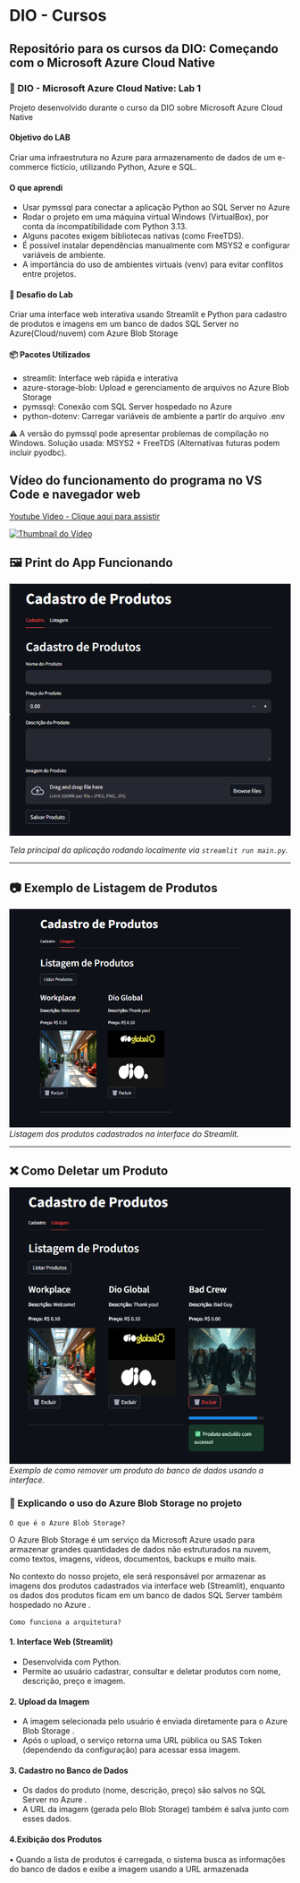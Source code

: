 # DIO - Cursos
## Repositório para os cursos da DIO: Começando com o Microsoft Azure Cloud Native

### 🧪 DIO - Microsoft Azure Cloud Native: Lab 1

Projeto desenvolvido durante o curso da DIO sobre Microsoft Azure Cloud Native 

#### Objetivo do LAB 
Criar uma infraestrutura no Azure para armazenamento de dados de um e-commerce fictício, utilizando Python, Azure e SQL.

#### O que aprendi
* Usar pymssql para conectar a aplicação Python ao SQL Server no Azure
* Rodar o projeto em uma máquina virtual Windows (VirtualBox), por conta da incompatibilidade com Python 3.13.
* Alguns pacotes exigem bibliotecas nativas (como FreeTDS).
* É possível instalar dependências manualmente com MSYS2 e configurar variáveis de ambiente.
* A importância do uso de ambientes virtuais (venv) para evitar conflitos entre projetos.

#### 🎯 Desafio do Lab 

Criar uma interface web interativa usando Streamlit e Python para cadastro de produtos e imagens em um banco de dados SQL Server no Azure(Cloud/nuvem) com Azure Blob Storage

#### 📦 Pacotes Utilizados

* streamlit: Interface web rápida e interativa
* azure-storage-blob: Upload e gerenciamento de arquivos no Azure Blob Storage
* pymssql: Conexão com SQL Server hospedado no Azure
* python-dotenv: Carregar variáveis de ambiente a partir do arquivo .env

⚠️ A versão do pymssql pode apresentar problemas de compilação no Windows. Solução usada: MSYS2 + FreeTDS (Alternativas futuras podem incluir pyodbc).

## Vídeo do funcionamento do programa no VS Code e navegador web
[Youtube Video - Clique aqui para assistir](https://www.youtube.com/watch?v=KMIRbP-MutE )

[![Thumbnail do Vídeo](https://img.youtube.com/vi/KMIRbP-MutE/hqdefault.jpg )](https://www.youtube.com/watch?v=KMIRbP-MutE )

## 🖼️ Print do App Funcionando

![Tela Principal da Aplicação](imagens/telainicial.png)

*Tela principal da aplicação rodando localmente via `streamlit run main.py`.*

---

## 📷 Exemplo de Listagem de Produtos

![Produtos Cadastrados](imagens/2.jpg)  
*Listagem dos produtos cadastrados na interface do Streamlit.*

---

## ❌ Como Deletar um Produto

![Deletar Produto](imagens/dele.jpg)  
*Exemplo de como remover um produto do banco de dados usando a interface.*

### 🧾 Explicando o uso do Azure Blob Storage no projeto

    O que é o Azure Blob Storage?
O Azure Blob Storage é um serviço da Microsoft Azure usado para armazenar grandes quantidades de dados não estruturados na nuvem, como textos, imagens, vídeos, documentos, backups e muito mais.

No contexto do nosso projeto, ele será responsável por armazenar as imagens dos produtos cadastrados via interface web (Streamlit), enquanto os dados dos produtos ficam em um banco de dados SQL Server também hospedado no Azure .

    Como funciona a arquitetura?
#### 1.	Interface Web (Streamlit)
* Desenvolvida com Python.
* Permite ao usuário cadastrar, consultar e deletar produtos com nome, descrição, preço e imagem.
#### 2.	Upload da Imagem
* A imagem selecionada pelo usuário é enviada diretamente para o Azure Blob Storage .
* Após o upload, o serviço retorna uma URL pública ou SAS Token (dependendo da configuração) para acessar essa imagem.
#### 3. Cadastro no Banco de Dados
* Os dados do produto (nome, descrição, preço) são salvos no SQL Server no Azure .
* A URL da imagem (gerada pelo Blob Storage) também é salva junto com esses dados.
#### 4.Exibição dos Produtos
•	Quando a lista de produtos é carregada, o sistema busca as informações do banco de dados e exibe a imagem usando a URL armazenada
